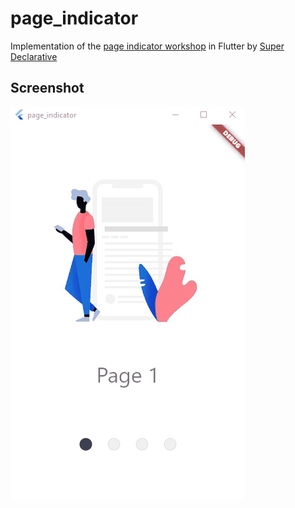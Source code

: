 # page_indicator

Implementation of the [page indicator workshop](https://youtu.be/gYekEaDo91s) in Flutter by [Super Declarative](https://https://school.superdeclarative.com/#/)

## Screenshot

![Page Indicator](./docs/page_indicator.gif)

